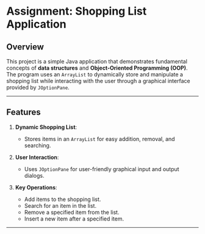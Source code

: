 # Assignment: Shopping List Application

## **Overview**
This project is a simple Java application that demonstrates fundamental concepts of **data structures** and **Object-Oriented Programming (OOP)**. The program uses an `ArrayList` to dynamically store and manipulate a shopping list while interacting with the user through a graphical interface provided by `JOptionPane`.

---

## **Features**
1. **Dynamic Shopping List**:
   - Stores items in an `ArrayList` for easy addition, removal, and searching.

2. **User Interaction**:
   - Uses `JOptionPane` for user-friendly graphical input and output dialogs.

3. **Key Operations**:
   - Add items to the shopping list.
   - Search for an item in the list.
   - Remove a specified item from the list.
   - Insert a new item after a specified item.

---
